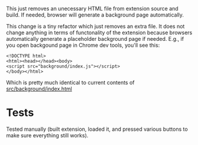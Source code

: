 This just removes an unecessary HTML file from extension source and
build. If needed, browser will generate a background page automatically.

This change is a tiny refactor which just removes an extra file. It does not change anything in terms of functonality of the extension because browsers automatically generate a placeholder background page if needed. E.g., if you open backgound page in Chrome dev tools, you'll see this:
```
<!DOCTYPE html>
<html><head></head><body>
<script src="background/index.js"></script>
</body></html>
```
Which is pretty much identical to current contents of [src/background/index.html](https://github.com/darkreader/darkreader/blob/master/src/background/index.html)

# Tests
Tested manually (built extension, loaded it, and pressed various buttons to make sure everything still works).
